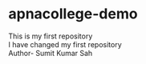 # apnacollege-demo
This is my first repository
<br>
I have changed my first repository
<br>
Author- Sumit Kumar Sah

